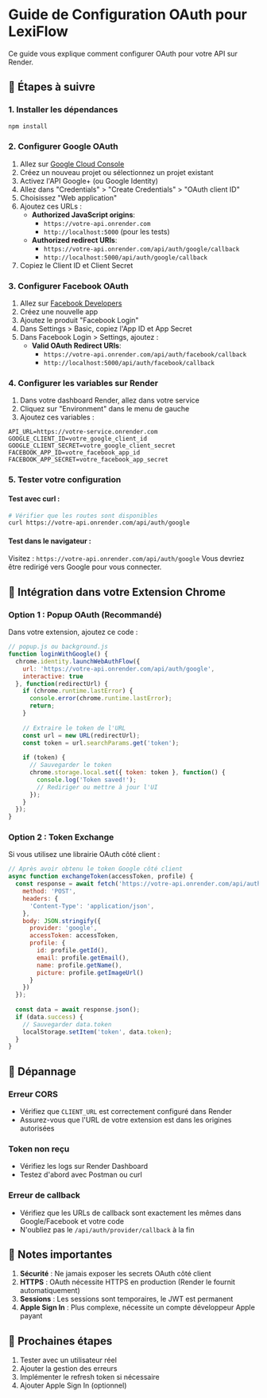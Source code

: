# Guide de Configuration OAuth pour LexiFlow

Ce guide vous explique comment configurer OAuth pour votre API sur Render.

## 🚀 Étapes à suivre

### 1. Installer les dépendances
```bash
npm install
```

### 2. Configurer Google OAuth

1. Allez sur [Google Cloud Console](https://console.cloud.google.com/)
2. Créez un nouveau projet ou sélectionnez un projet existant
3. Activez l'API Google+ (ou Google Identity)
4. Allez dans "Credentials" > "Create Credentials" > "OAuth client ID"
5. Choisissez "Web application"
6. Ajoutez ces URLs :
   - **Authorized JavaScript origins**: 
     - `https://votre-api.onrender.com`
     - `http://localhost:5000` (pour les tests)
   - **Authorized redirect URIs**: 
     - `https://votre-api.onrender.com/api/auth/google/callback`
     - `http://localhost:5000/api/auth/google/callback`
7. Copiez le Client ID et Client Secret

### 3. Configurer Facebook OAuth

1. Allez sur [Facebook Developers](https://developers.facebook.com/)
2. Créez une nouvelle app
3. Ajoutez le produit "Facebook Login"
4. Dans Settings > Basic, copiez l'App ID et App Secret
5. Dans Facebook Login > Settings, ajoutez :
   - **Valid OAuth Redirect URIs**:
     - `https://votre-api.onrender.com/api/auth/facebook/callback`
     - `http://localhost:5000/api/auth/facebook/callback`

### 4. Configurer les variables sur Render

1. Dans votre dashboard Render, allez dans votre service
2. Cliquez sur "Environment" dans le menu de gauche
3. Ajoutez ces variables :

```
API_URL=https://votre-service.onrender.com
GOOGLE_CLIENT_ID=votre_google_client_id
GOOGLE_CLIENT_SECRET=votre_google_client_secret
FACEBOOK_APP_ID=votre_facebook_app_id
FACEBOOK_APP_SECRET=votre_facebook_app_secret
```

### 5. Tester votre configuration

#### Test avec curl :
```bash
# Vérifier que les routes sont disponibles
curl https://votre-api.onrender.com/api/auth/google
```

#### Test dans le navigateur :
Visitez : `https://votre-api.onrender.com/api/auth/google`
Vous devriez être redirigé vers Google pour vous connecter.

## 🔧 Intégration dans votre Extension Chrome

### Option 1 : Popup OAuth (Recommandé)

Dans votre extension, ajoutez ce code :

```javascript
// popup.js ou background.js
function loginWithGoogle() {
  chrome.identity.launchWebAuthFlow({
    url: 'https://votre-api.onrender.com/api/auth/google',
    interactive: true
  }, function(redirectUrl) {
    if (chrome.runtime.lastError) {
      console.error(chrome.runtime.lastError);
      return;
    }
    
    // Extraire le token de l'URL
    const url = new URL(redirectUrl);
    const token = url.searchParams.get('token');
    
    if (token) {
      // Sauvegarder le token
      chrome.storage.local.set({ token: token }, function() {
        console.log('Token saved!');
        // Rediriger ou mettre à jour l'UI
      });
    }
  });
}
```

### Option 2 : Token Exchange

Si vous utilisez une librairie OAuth côté client :

```javascript
// Après avoir obtenu le token Google côté client
async function exchangeToken(accessToken, profile) {
  const response = await fetch('https://votre-api.onrender.com/api/auth/token-exchange', {
    method: 'POST',
    headers: {
      'Content-Type': 'application/json',
    },
    body: JSON.stringify({
      provider: 'google',
      accessToken: accessToken,
      profile: {
        id: profile.getId(),
        email: profile.getEmail(),
        name: profile.getName(),
        picture: profile.getImageUrl()
      }
    })
  });
  
  const data = await response.json();
  if (data.success) {
    // Sauvegarder data.token
    localStorage.setItem('token', data.token);
  }
}
```

## 🐛 Dépannage

### Erreur CORS
- Vérifiez que `CLIENT_URL` est correctement configuré dans Render
- Assurez-vous que l'URL de votre extension est dans les origines autorisées

### Token non reçu
- Vérifiez les logs sur Render Dashboard
- Testez d'abord avec Postman ou curl

### Erreur de callback
- Vérifiez que les URLs de callback sont exactement les mêmes dans Google/Facebook et votre code
- N'oubliez pas le `/api/auth/provider/callback` à la fin

## 📝 Notes importantes

1. **Sécurité** : Ne jamais exposer les secrets OAuth côté client
2. **HTTPS** : OAuth nécessite HTTPS en production (Render le fournit automatiquement)
3. **Sessions** : Les sessions sont temporaires, le JWT est permanent
4. **Apple Sign In** : Plus complexe, nécessite un compte développeur Apple payant

## 🔄 Prochaines étapes

1. Tester avec un utilisateur réel
2. Ajouter la gestion des erreurs
3. Implémenter le refresh token si nécessaire
4. Ajouter Apple Sign In (optionnel)